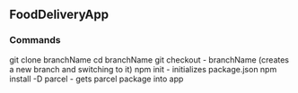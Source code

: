 ## FoodDeliveryApp

### Commands
git clone branchName
cd branchName
git checkout - branchName (creates a new branch and switching to it)
npm init - initializes package.json
npm install -D parcel - gets parcel package into app
